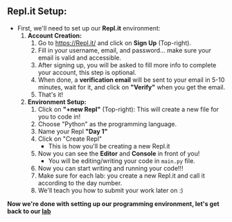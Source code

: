 ## Repl.it Setup:
* First, we'll need to set up our **Repl.it** environment:
    1. **Account Creation:**
        1. Go to https://Repl.it/ and click on **Sign Up** (Top-right).
        1. Fill in your username, email, and password... make sure your email is valid and accessible.
        1. After signing up, you will be asked to fill more info to complete your account, this step is optional.
        1. When done, a **verification email** will be sent to your email in 5-10 minutes, wait for it, and click on **"Verify"** when you get the email.
        1. That's it!
    1. **Environment Setup:**
        1. Click on **"+new Repl"** (Top-right): This will create a new file for you to code in!
        1. Choose "Python" as the programming language.
        1. Name your Repl **"Day 1"**
        1. Click on "Create Repl"
            - This is how you'll be creating a new Repl.it
        1. Now you can see the **Editor** and **Console** in front of you!
            - You will be editing/writing your code in `main.py` file.
        1. Now you can start writing and running your code!!!
        1. Make sure for each lab: you create a new Repl.it and call it according to the day number.
        1. We'll teach you how to submit your work later on :)



**Now we're done with setting up our programming environment, let's get back to our [lab](https://github.com/meet-projects/Y1-Seminar2020/intro-cs-lab.md)**
